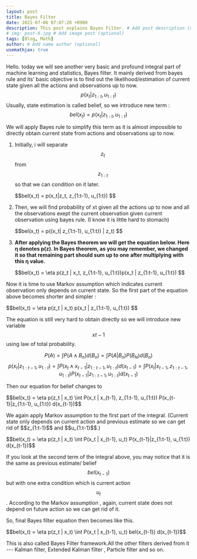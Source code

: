 ```yaml
---
layout: post
title: Bayes Filter
date: 2021-07-06 07:07:20 +0900
description: This post explains Bayes Filter. # Add post description (optional)
# img: post-6.jpg # Add image post (optional)
tags: [Blog, Math]
author: # Add name author (optional)
usemathjax: true
---
```



Hello. today we will see another very basic and profound integral part of machine learning and statistics, Bayes filter. It mainly derived from bayes rule and its' basic objective is to find out the likelihood/estimation of current state given all the actions and observations up to now. 
$$ p(x_t|z_{1:t}, u_{1:t}) $$
Usually, state estimation is called belief, so we introduce new term :
$$bel(x_t) = p(x_t|z_{1:t}, u_{1:t}) $$

We will apply Bayes rule to simplify this term as it is almost impossible to directly obtain current state from actions and observations up to now.
1. Initially, i will separate $$z_t$$ from $$z_{1:t}$$ so that we can condition on it later.
    <p>
    $$bel(x_t) = p(x_t|z_t, z_{1:t-1}, u_{1:t}) $$
    </p>

2. Then, we will find probability of xt given all the actions up to now and all the observations exept the current observation given current observation using bayes rule. (I know it is little hard to stomach)

    <p>
    $$bel(x_t) = p((x_t| z_{1:t-1}, u_{1:t}) | z_t) $$
    </p>

3. __After applying the Bayes theorem we will get the equation below. Here η denotes p(z). In Bayes theorem, as you may remember, we changed it so that  remaining part should sum up to one after multiplying with this η value.__
   
    <p>
    $$bel(x_t) = \eta p(z_t | x_t, z_{1:t-1}, u_{1:t})p(x_t | z_{1:t-1}, u_{1:t}) $$
    </p>
Now it is time to use Markov assumption which indicates current observation only depends on current state. So the first part of the equation above becomes shorter and simpler :
<p>
$$bel(x_t) = \eta p(z_t | x_t) p(x_t | z_{1:t-1}, u_{1:t}) $$
</p>

The equation is still very hard to obtain directly so we will introduce new variable $$xt-1$$ using law of total probability. 
<p>

$$ P(A)=\int P(A \land B_n) d(B_n) = \int P(A | B_n)P(B_N) d(B_n)$$
$$ p(x_t | z_{1:t-1}, u_{1:t}) = \int P(x_t \land x_{t-1}|z_{1:t-1}, u_{1:t}) d(x_{t-1}) = \int P(x_t | x_{t-1}, z_{1:t-1}, u_{1:t}) P(x_{t-1}|z_{1:t-1}, u_{1:t}) d(x_{t-1})$$
</p>

Then our equation for belief changes to
<p>
$$bel(x_t) = \eta p(z_t | x_t) \int P(x_t | x_{t-1}, z_{1:t-1}, u_{1:t}) P(x_{t-1}|z_{1:t-1}, u_{1:t}) d(x_{t-1})$$
</p>
We again apply Markov assumption to the first part of the integral. (Current state only depends on current action and previous estimate so we can get rid of $$z_{1:t-1}$$ and $$u_{1:t-1}$$.)

<p>
$$bel(x_t) = \eta p(z_t | x_t) \int P(x_t | x_{t-1}, u_t) P(x_{t-1}|z_{1:t-1}, u_{1:t}) d(x_{t-1})$$
</p>

If you look at the second term of the integral above, you may notice that it is the same as previous estimate/ belief $$bel(x_{t-1})$$ but with one extra condition which is current action $$u_t$$. According to the Markov assumption , again, current state does not depend on future action so we can get rid of it.

So, final Bayes filter equation then becomes like this. 

<p>
$$bel(x_t) = \eta p(z_t | x_t) \int P(x_t | x_{t-1}, u_t) bel(x_{t-1}) d(x_{t-1})$$
</p>


This is also called Bayes Filter framework.All the other filters derived from it --- Kalman filter, Extended Kalman filter ,  Particle filter and so on.


